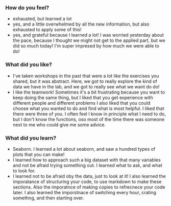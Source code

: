 ### How do you feel?
- exhausted, but learned a lot
- yes, and a little overwhelmed by all the new information, but also exhausted to apply some of this!
- yes, and grateful because I learned a lot!  I was worried yesterday about the pace, because I thought we might not get to the applied part, but we did so much today!  I'm super impresed by how much we were able to do!

### What did you like?
- I've taken workshops in the past that were a lot like the exercises you shared, but it was abstract.  Here, we got to really explore the kind of data we have in the lab, and we got to really see what we want do do!
- I like the teamwork!  Sometimes it's a bit frustrating because you want to keep doing the same thing, but I liked that you get experience with different people and different problems
I also liked that you could choose what you wanted to do and find what is most helpful.  I liked that there were three of you.  I often feel I know in principle what I need to do, but I don't know the functions, oso most of the time there was someone next to me who could give me some advice.


### What did you learn?
-  Seaborn.  I learned a lot about seaborn, and saw a hundred types of plots that you can make!
- I learned how to approach such a big dataset with that many variables and not be afraid trying something out.  I learned what to ask, and what to look for.
-  I learned not to be afraid oby the data, just to look at it!  I also learned the imporatance of structuring your code, to use markdown to make these sections.  Also the imporatnce of making copies to refrecnece your code later.  I also learned the imporstnace of switching every hour, crating somethng, and then starting over.
  
